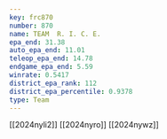 ```yaml
---
key: frc870
number: 870
name: TEAM  R. I. C. E.
epa_end: 31.38
auto_epa_end: 11.01
teleop_epa_end: 14.78
endgame_epa_end: 5.59
winrate: 0.5417
district_epa_rank: 112
district_epa_percentile: 0.9378
type: Team
---
```

[[2024nyli2]]
[[2024nyro]]
[[2024nywz]]
